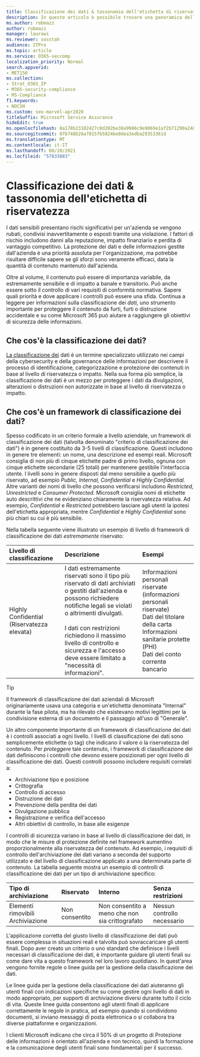 ```yaml
---
title: Classificazione dei dati & tassonomia dell'etichetta di riservatezza
description: In questo articolo è possibile trovare una panoramica dell'uso della classificazione dei dati & tassonomia dell'etichetta di riservatezza con Microsoft 365.
ms.author: robmazz
author: robmazz
manager: laurawi
ms.reviewer: sosstah
audience: ITPro
ms.topic: article
ms.service: O365-seccomp
localization_priority: Normal
search.appverid:
- MET150
ms.collection:
- Strat_O365_IP
- M365-security-compliance
- MS-Compliance
f1.keywords:
- NOCSH
ms.custom: seo-marvel-apr2020
titleSuffix: Microsoft Service Assurance
hideEdit: true
ms.openlocfilehash: 0a178b23182427c0d202be38a9986c9e9069e1af2b71290a248c33aae19e0eaa
ms.sourcegitcommit: 07b748b28a7815fb5824be0dea3edba29353361d
ms.translationtype: MT
ms.contentlocale: it-IT
ms.lasthandoff: 08/10/2021
ms.locfileid: "57833883"
---
```

# <a name="data-classification--sensitivity-label-taxonomy"></a>Classificazione dei dati & tassonomia dell'etichetta di riservatezza

I dati sensibili presentano rischi significativi per un'azienda se vengono rubati, condivisi inavvertitamente o esposti tramite una violazione. I fattori di rischio includono danni alla reputazione, impatto finanziario e perdita di vantaggio competitivo. La protezione dei dati e delle informazioni gestite dall'azienda è una priorità assoluta per l'organizzazione, ma potrebbe risultare difficile sapere se gli sforzi sono veramente efficaci, data la quantità di contenuto mantenuto dall'azienda.

Oltre al volume, il contenuto può essere di importanza variabile, da estremamente sensibile e di impatto a banale e transitorio. Può anche essere sotto il controllo di vari requisiti di conformità normativa. Sapere quali priorità e dove applicare i controlli può essere una sfida. Continua a leggere per informazioni sulla classificazione dei *dati,* uno strumento importante per proteggere il contenuto da furti, furti o distruzione accidentale e su come Microsoft 365 può aiutare a raggiungere gli obiettivi di sicurezza delle informazioni.

## <a name="what-is-data-classification"></a>Che cos'è la classificazione dei dati?

[La classificazione dei](/microsoft-365/compliance/data-classification-overview) dati è un termine specializzato utilizzato nei campi della cybersecurity e della governance delle informazioni per descrivere il processo di identificazione, categorizzazione e protezione dei contenuti in base al livello di riservatezza o impatto. Nella sua forma più semplice, la classificazione dei dati è un mezzo per proteggere i dati da divulgazioni, alterazioni o distruzioni non autorizzate in base al livello di riservatezza o impatto.

## <a name="what-is-a-data-classification-framework"></a>Che cos'è un framework di classificazione dei dati?

Spesso codificato in un criterio formale a livello aziendale, un framework di classificazione dei dati (talvolta denominato "criterio di classificazione dei dati") è in genere costituito da 3-5 livelli di classificazione. Questi includono in genere tre elementi: un nome, una descrizione ed esempi reali. Microsoft consiglia di non più di cinque etichette padre di primo livello, ognuna con cinque etichette secondarie (25 totali) per mantenere gestibile l'interfaccia utente. I livelli sono in genere disposti dal meno sensibile a quello più riservato, ad esempio *Public,* *Internal,* *Confidential* e *Highly* 
 *Confidential.* Altre varianti dei nomi di livello che possono verificarsi includono *Restricted,* *Unrestricted* e *Consumer Protected.* Microsoft consiglia nomi di etichette auto descrittivi che ne evidenziano chiaramente la riservatezza relativa. Ad esempio, *Confidential* e *Restricted* potrebbero lasciare agli utenti la ipotesi dell'etichetta appropriata, mentre *Confidential* e *Highly Confidential* sono più chiari su cui è più sensibile. 

Nella tabella seguente viene illustrato un esempio di livello di framework di classificazione dei dati *estremamente* riservato:

|**Livello di classificazione**|**Descrizione**|**Esempi**|
|:-----------------------|:--------------|:-----------|
| Highly Confidential (Riservatezza elevata) | I dati estremamente riservati sono il tipo più riservato di dati archiviati o gestiti dall'azienda e possono richiedere notifiche legali se violati o altrimenti divulgati. <br><br> I dati con restrizioni richiedono il massimo livello di controllo e sicurezza e l'accesso deve essere limitato a "necessità di informazioni". | Informazioni personali riservate (informazioni personali riservate) <br> Dati del titolare della carta <br> Informazioni sanitarie protette (PHI) <br> Dati del conto corrente bancario |

>[!TIP]
>Il framework di classificazione dei dati aziendali di Microsoft originariamente usava una categoria e un'etichetta denominata "Internal" durante la fase pilota, ma ha rilevato che esistevano motivi legittimi per la condivisione esterna di un documento e il passaggio all'uso di "Generale".

Un altro componente importante di un framework di classificazione dei dati è i controlli associati a ogni livello. I livelli di classificazione dei dati sono semplicemente etichette (o tag) che indicano il valore o la riservatezza del contenuto. Per *proteggere* tale contenuto, i framework di classificazione dei dati definiscono i controlli che devono essere posizionati per ogni livello di classificazione dei dati. Questi controlli possono includere requisiti correlati a:

- Archiviazione tipo e posizione
- Crittografia
- Controllo di accesso
- Distruzione dei dati
- Prevenzione della perdita dei dati
- Divulgazione pubblica
- Registrazione e verifica dell'accesso
- Altri obiettivi di controllo, in base alle esigenze

I controlli di sicurezza variano in base al livello di classificazione dei dati, in modo che le misure di protezione definite nel framework aumentino proporzionalmente alla riservatezza del contenuto. Ad esempio, i requisiti di controllo dell'archiviazione dei dati variano a seconda del supporto utilizzato e del livello di classificazione applicato a una determinata parte di contenuto. La tabella seguente mostra un esempio di controlli di classificazione dei dati per un tipo di archiviazione specifico:

|**Tipo di archiviazione**|**Riservato**|**Interno**|**Senza restrizioni**|
|:---------------|:---------------|:-----------|:---------------|
| Elementi rimovibili Archiviazione | Non consentito | Non consentito a meno che non sia crittografato | Nessun controllo necessario |

L'applicazione corretta del giusto livello di classificazione dei dati può essere complessa in situazioni reali e talvolta può sovraccaricare gli utenti finali. Dopo aver creato un criterio o uno standard che definisce i livelli necessari di classificazione dei dati, è importante guidare gli utenti finali su come dare vita a questo framework nel loro lavoro quotidiano. In quest'area vengono fornite regole o linee guida per la gestione della classificazione dei dati.

Le linee guida per la gestione della classificazione dei dati aiuteranno gli utenti finali con indicazioni specifiche su come gestire ogni livello di dati in modo appropriato, per supporti di archiviazione diversi durante tutto il ciclo di vita. Queste linee guida consentono agli utenti finali di applicare correttamente le regole in pratica, ad esempio quando si condividono documenti, si inviano messaggi di posta elettronica o si collabora tra diverse piattaforme e organizzazioni.

I clienti Microsoft indicano che circa il 50% di un progetto di Protezione delle informazioni è orientato all'azienda e non tecnico, quindi la formazione e la comunicazione degli utenti finali sono fondamentali per il successo.
